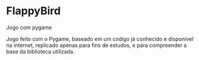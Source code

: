 # FlappyBird
Jogo com pygame

Jogo feito com o Pygame, baseado em um codigo já conhecido e disponivel na internet, replicado apenas para fins de estudos, 
e para compreender a base da biblioteca utilizada.
